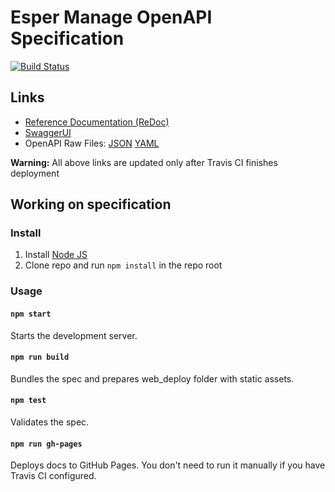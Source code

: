 # Esper Manage OpenAPI Specification
[![Build Status](https://travis-ci.com/esper-io/esper-api-spec.svg?branch=master)](https://travis-ci.com/esper-io/esper-api-spec)

## Links

- [Reference Documentation (ReDoc)](https://esper-io.github.io/esper-api-spec/)
- [SwaggerUI](https://esper-io.github.io/esper-api-spec/swagger-ui/)
- OpenAPI Raw Files: [JSON](https://esper-io.github.io/esper-api-spec/openapi.json) [YAML](https://esper-io.github.io/esper-api-spec/openapi.yaml)

**Warning:** All above links are updated only after Travis CI finishes deployment

## Working on specification
### Install

1. Install [Node JS](https://nodejs.org/)
2. Clone repo and run `npm install` in the repo root

### Usage

#### `npm start`
Starts the development server.

#### `npm run build`
Bundles the spec and prepares web_deploy folder with static assets.

#### `npm test`
Validates the spec.

#### `npm run gh-pages`
Deploys docs to GitHub Pages. You don't need to run it manually if you have Travis CI configured.
